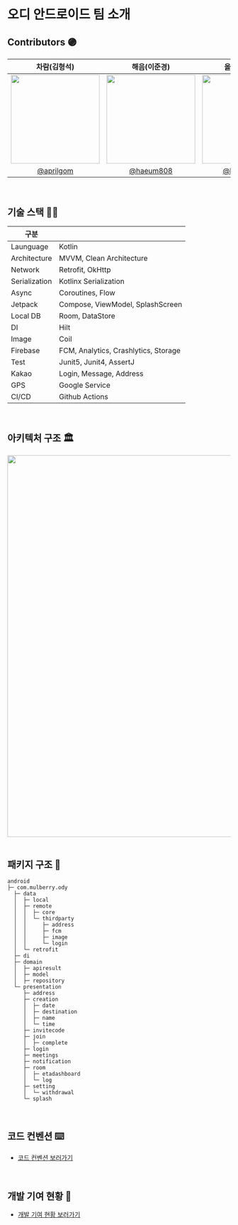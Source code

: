 # 오디 안드로이드 팀 소개
## **Contributors** 🟣

|차람(김형석)|해음(이준경)|올리브(김혜민)|
|:-:|:-:|:-:|
|<img src="https://github.com/user-attachments/assets/6743a06e-785c-4fd1-98d6-69d3fde4ca6f" width=200 height=200>|<img src="https://github.com/user-attachments/assets/a7b12121-a193-4d12-ac86-c3fd383b0125" width=200 height=200>|<img src="https://github.com/user-attachments/assets/ee524838-09af-4241-bf64-aa227510c0b1" width=200 height=200>|
|[@aprilgom](https://github.com/aprilgom)|[@haeum808](https://github.com/haeum808)|[@kimhm0728](https://github.com/kimhm0728)|

<br>

## 기술 스택 🧑‍💻
| 구분            |                                      |
|---------------|--------------------------------------|
| Launguage     | Kotlin                               |
| Architecture  | MVVM, Clean Architecture             |
| Network       | Retrofit, OkHttp                     |
| Serialization | Kotlinx Serialization                |
| Async         | Coroutines, Flow                     |
| Jetpack       | Compose, ViewModel, SplashScreen     |
| Local DB      | Room, DataStore                      |
| DI            | Hilt                                 |
| Image         | Coil                                 |
| Firebase      | FCM, Analytics, Crashlytics, Storage |
| Test          | Junit5, Junit4, AssertJ              |
| Kakao         | Login, Message, Address              |
| GPS           | Google Service                       |
| CI/CD         | Github Actions                       |

<br>

## **아키텍처 구조** 🏛️

<img src="https://github.com/user-attachments/assets/3d60e4b4-95cc-4ae4-b32e-0756bdc0abe8" width="860"/>

<br>
<br>

## **패키지 구조** 📁
```
android
├─ com.mulberry.ody
  ├─ data
  │  ├─ local
  │  ├─ remote
  │  │  ├─ core
  │  │  └─ thirdparty
  │  │     ├─ address
  │  │     ├─ fcm
  │  │     ├─ image
  │  │     └─ login
  │  └─ retrofit
  ├─ di
  ├─ domain
  │  ├─ apiresult
  │  ├─ model
  │  ├─ repository
  └─ presentation
     ├─ address
     ├─ creation
     │  ├─ date
     │  ├─ destination
     │  ├─ name
     │  └─ time
     ├─ invitecode
     ├─ join
     │  ├─ complete
     ├─ login
     ├─ meetings
     ├─ notification
     ├─ room
     │  ├─ etadashboard
     │  └─ log
     ├─ setting
     │  └─ withdrawal
     └─ splash
```

<br>

## 코드 컨벤션 ⌨️
- [코드 컨벤션 보러가기](https://sly-face-106.notion.site/180abc739e634b42ad33381f2780c8e0?pvs=4)

<br>

## 개발 기여 현황 🧩
- [개발 기여 현황 보러가기](https://sly-face-106.notion.site/0d91aa0c3c6b4fb68a158c2c3840e1f6)
